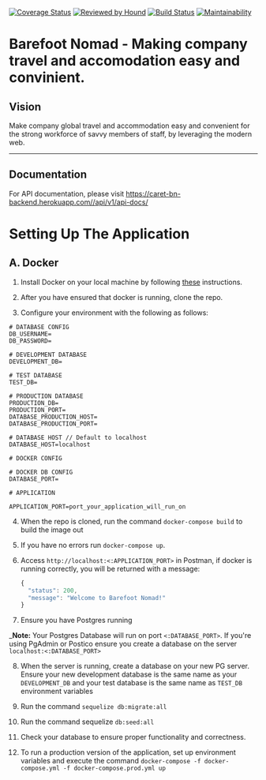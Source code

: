 [![Coverage Status](https://coveralls.io/repos/github/andela/caret-bn-backend/badge.svg?branch=develop)](https://coveralls.io/github/andela/caret-bn-backend?branch=develop)
[![Reviewed by Hound](https://img.shields.io/badge/Reviewed_by-Hound-8E64B0.svg)](https://houndci.com)
[![Build Status](https://travis-ci.org/andela/caret-bn-backend.svg?branch=develop)](https://travis-ci.org/andela/caret-bn-backend) [![Maintainability](https://api.codeclimate.com/v1/badges/df0d33bd05578ed6fff6/maintainability)](https://codeclimate.com/github/andela/caret-bn-backend/maintainability)

Barefoot Nomad - Making company travel and accomodation easy and convinient.
=======

## Vision
Make company global travel and accommodation easy and convenient for the strong workforce of savvy members of staff, by leveraging the modern web.

---

## Documentation

For API documentation, please visit https://caret-bn-backend.herokuapp.com//api/v1/api-docs/

# Setting Up The Application

## A. Docker

1. Install Docker on your local machine by following [these](https://docs.docker.com/install/) instructions.

2. After you have ensured that docker is running, clone the repo.

3. Configure your environment with the following as follows:

```
# DATABASE CONFIG
DB_USERNAME=
DB_PASSWORD=

# DEVELOPMENT DATABASE
DEVELOPMENT_DB=

# TEST DATABASE
TEST_DB=

# PRODUCTION DATABASE
PRODUCTION_DB=
PRODUCTION_PORT=
DATABASE_PRODUCTION_HOST=
DATABASE_PRODUCTION_PORT=

# DATABASE HOST // Default to localhost
DATABASE_HOST=localhost

# DOCKER CONFIG

# DOCKER DB CONFIG
DATABASE_PORT= 

# APPLICATION

APPLICATION_PORT=port_your_application_will_run_on

```

4. When the repo is cloned, run the command ` docker-compose build ` to build the image out

5. If you have no errors run ` docker-compose up `. 

6. Access ` http://localhost:<:APPLICATION_PORT> ` in Postman, if docker is running correctly, you will be returned with a message:

    ```javascript
   { 
      "status": 200,
      "message": "Welcome to Barefoot Nomad!"
   }
    ```

7. Ensure you have Postgres running 

  _**Note:** Your Postgres Database will run on port ` <:DATABASE_PORT> `. If you're using PgAdmin or Postico ensure you create a database on the server ` localhost:<:DATABASE_PORT> ` 

8. When the server is running, create a database on your new PG server. Ensure your new development database is the same name as your ` DEVELOPMENT_DB `  and your test database is the same name as ` TEST_DB  ` environment variables

9. Run the command ` sequelize db:migrate:all `

10. Run the command sequelize ` db:seed:all `

11. Check your database to ensure proper functionality and correctness. 

12. To run a production version of the application, set up environment variables and execute the command ` docker-compose -f docker-compose.yml -f docker-compose.prod.yml up `

